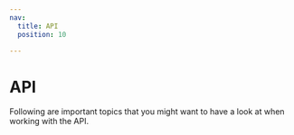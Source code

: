 ```yaml
---
nav:
  title: API
  position: 10

---
```


# API

Following are important topics that you might want to have a look at when working with the API.

<PageRef page="customer-specific-pricing" />
